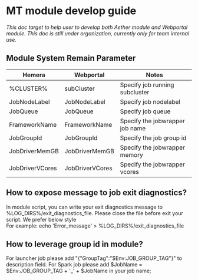 # MT module develop guide
*This doc target to help user to develop both Aether module and Webportal module. This doc is still under organization, currently only for team internal use.*


## Module System Remain Parameter

| Hemera | Webportal | Notes |
| ----- | ----- | ----- |
|%CLUSTER% | subCluster | Specify job running subcluster |
|JobNodeLabel | JobNodeLabel | Specify job nodelabel |
|JobQueue | JobQueue | Specify job queue |
|FrameworkName | FrameworkName  | Specify the jobwrapper job name |
|JobGroupId| JobGroupId | Specify the job group id  |
|JobDriverMemGB | JobDriverMemGB  | Specify the jobwrapper memory |
|JobDriverVCores| JobDriverVCores | Specify the jobwrapper vcores |

## How to expose message to job exit diagnostics?
In module script, you can write your exit diagnostics message to %LOG_DIRS%/exit_diagnostics_file. Please close the file before exit your script. We prefer below style<br>
For example: echo 'Error_message' > %LOG_DIRS%/exit_diagnostics_file

## How to leverage group id in module?
For launcher job please add "{"GroupTag":"$Env:JOB_GROUP_TAG"}" to description field.
For Spark job please add $JobName = $Env:JOB_GROUP_TAG + '_' + $JobName in your job name;
